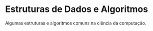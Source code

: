 # Estruturas de Dados e Algoritmos
Algumas estruturas e algoritmos comuns na ciência da computação.
